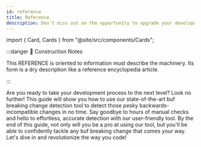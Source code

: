 ```yaml
---
id: reference
title: Reference
description: Don't miss out on the opportunity to upgrade your development process with our state-of-the-art buf breaking change detection tool!
---
```


import { Card, Cards } from "@site/src/components/Cards";

:::danger 🚧 Construction Notes

This REFERENCE is oriented to information must describe the machinery. Its form is a dry description like a reference
encyclopedia article.

:::

<Cards>
  <Card
    name="🖌 Tutorial"
    url="#"
    description="Lorem ipsum dolor sit amet, consectetur adipiscing elit, sed do eiusmod tempor incididunt ut labore et dolore magna aliqua."
  />
  <Card
    name="🚧 How To"
    url="#"
    description="Nisl tincidunt eget nullam non. Sed cras ornare arcu dui vivamus. Id neque aliquam vestibulum morbi blandit. Turpis nunc eget lorem dolor sed."
  />
  <Card
    name="🧱 Reference"
    url="#"
    description="Integer malesuada nunc vel risus commodo viverra maecenas accumsan. Faucibus vitae aliquet nec ullamcorper sit amet."
  />
  <Card
    name="🏗 Explanation"
    url="#"
    description="Scelerisque varius morbi enim nunc faucibus a pellentesque sit amet. Aenean sed adipiscing diam donec adipiscing tristique risus."
  />
</Cards>

Are you ready to take your development process to the next level? Look no further! This guide will show you how to use
our state-of-the-art buf breaking change detection tool to detect those pesky backwards-incompatible changes in no time.
Say goodbye to hours of manual checks and hello to effortless, accurate detection with our user-friendly tool. By the
end of this guide, not only will you be a pro at using our tool, but you'll be able to confidently tackle any buf
breaking change that comes your way. Let's dive in and revolutionize the way you code!
